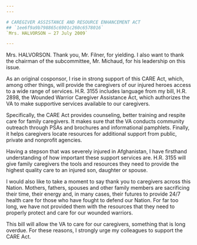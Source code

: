 ```yaml
---
---

# CAREGIVER ASSISTANCE AND RESOURCE ENHANCEMENT ACT
## `1ee6f9a9b798865c6901c260c6578016`
`Mrs. HALVORSON — 27 July 2009`

---
```



Mrs. HALVORSON. Thank you, Mr. Filner, for yielding. I also want to 
thank the chairman of the subcommittee, Mr. Michaud, for his leadership 
on this issue.

As an original cosponsor, I rise in strong support of this CARE Act, 
which, among other things, will provide the caregivers of our injured 
heroes access to a wide range of services. H.R. 3155 includes language 
from my bill, H.R. 2898, the Wounded Warrior Caregiver Assistance Act, 
which authorizes the VA to make supportive services available to our 
caregivers.

Specifically, the CARE Act provides counseling, better training and 
respite care for family caregivers. It makes sure that the VA conducts 
community outreach through PSAs and brochures and informational 
pamphlets. Finally, it helps caregivers locate resources for additional 
support from public, private and nonprofit agencies.

Having a stepson that was severely injured in Afghanistan, I have 
firsthand understanding of how important these support services are. 
H.R. 3155 will give family caregivers the tools and resources they need 
to provide the highest quality care to an injured son, daughter or 
spouse.

I would also like to take a moment to say thank you to caregivers 
across this Nation. Mothers, fathers, spouses and other family members 
are sacrificing their time, their energy and, in many cases, their 
futures to provide 24/7 health care for those who have fought to defend 
our Nation. For far too long, we have not provided them with the 
resources that they need to properly protect and care for our wounded 
warriors.

This bill will allow the VA to care for our caregivers, something 
that is long overdue. For these reasons, I strongly urge my colleagues 
to support the CARE Act.